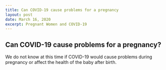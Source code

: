 ```yaml
---
title: Can COVID-19 cause problems for a pregnancy
layout: post
date: March 16, 2020
excerpt: Pregnant Women and COVID-19
---
```


## Can COVID-19 cause problems for a pregnancy? ##

We do not know at this time if COVID-19 would cause problems during pregnancy or affect the health of the baby after birth.
